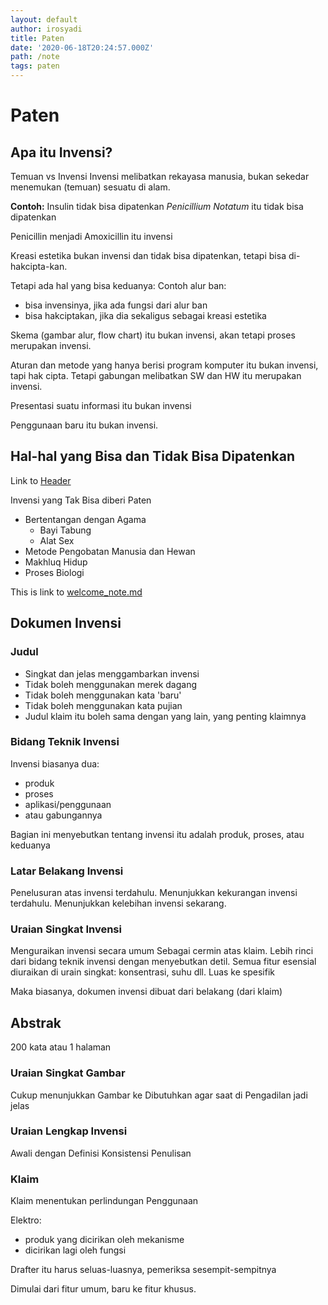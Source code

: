 ```yaml
---
layout: default
author: irosyadi
title: Paten
date: '2020-06-18T20:24:57.000Z'
path: /note
tags: paten
---
```


# Paten

## Apa itu Invensi?

Temuan vs Invensi Invensi melibatkan rekayasa manusia, bukan sekedar menemukan \(temuan\) sesuatu di alam.

**Contoh:** Insulin tidak bisa dipatenkan _Penicillium Notatum_ itu tidak bisa dipatenkan

Penicillin menjadi Amoxicillin itu invensi

Kreasi estetika bukan invensi dan tidak bisa dipatenkan, tetapi bisa di-hakcipta-kan.

Tetapi ada hal yang bisa keduanya: Contoh alur ban:

* bisa invensinya, jika ada fungsi dari alur ban
* bisa hakciptakan, jika dia sekaligus sebagai kreasi estetika

Skema \(gambar alur, flow chart\) itu bukan invensi, akan tetapi proses merupakan invensi.

Aturan dan metode yang hanya berisi program komputer itu bukan invensi, tapi hak cipta. Tetapi gabungan melibatkan SW dan HW itu merupakan invensi.

Presentasi suatu informasi itu bukan invensi

Penggunaan baru itu bukan invensi.

## Hal-hal yang Bisa dan Tidak Bisa Dipatenkan

Link to [Header](2020-06-18-patent.md#toc_0)

Invensi yang Tak Bisa diberi Paten

* Bertentangan dengan Agama
  * Bayi Tabung
  * Alat Sex
* Metode Pengobatan Manusia dan Hewan
* Makhluq Hidup
* Proses Biologi 

This is link to [welcome\_note.md](https://github.com/irosyadi/gitbook/tree/d2ca0b8f26c7d9c74a89e2107a5f591e954c625f/note/welcome_note.md)

## Dokumen Invensi

### Judul

* Singkat dan jelas menggambarkan invensi
* Tidak boleh menggunakan merek dagang
* Tidak boleh menggunakan kata 'baru'
* Tidak boleh menggunakan kata pujian
* Judul klaim itu boleh sama dengan yang lain, yang penting klaimnya

### Bidang Teknik Invensi

Invensi biasanya dua:

* produk
* proses
* aplikasi/penggunaan
* atau gabungannya

Bagian ini menyebutkan tentang invensi itu adalah produk, proses, atau keduanya

### Latar Belakang Invensi

Penelusuran atas invensi terdahulu. Menunjukkan kekurangan invensi terdahulu. Menunjukkan kelebihan invensi sekarang.

### Uraian Singkat Invensi

Menguraikan invensi secara umum Sebagai cermin atas klaim. Lebih rinci dari bidang teknik invensi dengan menyebutkan detil. Semua fitur esensial diuraikan di urain singkat: konsentrasi, suhu dll. Luas ke spesifik

Maka biasanya, dokumen invensi dibuat dari belakang \(dari klaim\)

## Abstrak

200 kata atau 1 halaman

### Uraian Singkat Gambar

Cukup menunjukkan Gambar ke Dibutuhkan agar saat di Pengadilan jadi jelas

### Uraian Lengkap Invensi

Awali dengan Definisi Konsistensi Penulisan

### Klaim

Klaim menentukan perlindungan Penggunaan

Elektro:

* produk yang dicirikan oleh mekanisme
* dicirikan lagi oleh fungsi

Drafter itu harus seluas-luasnya, pemeriksa sesempit-sempitnya

Dimulai dari fitur umum, baru ke fitur khusus.

